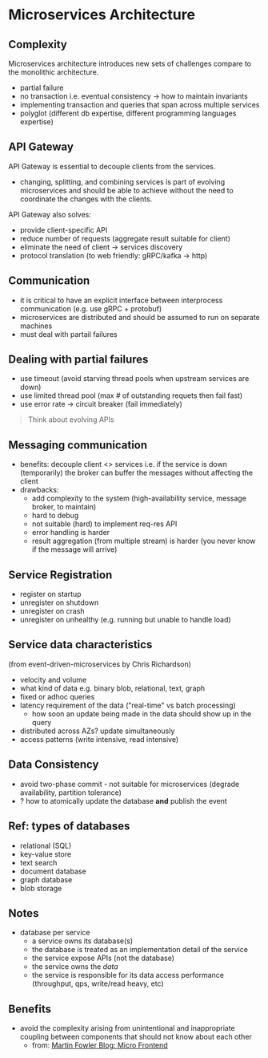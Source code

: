 # Microservices Architecture

## Complexity
Microservices architecture introduces new sets of challenges compare to the monolithic architecture.
- partial failure
- no transaction i.e. eventual consistency -> how to maintain invariants
- implementing transaction and queries that span across multiple services
- polyglot (different db expertise, different programming languages expertise)

## API Gateway
API Gateway is essential to decouple clients from the services.
- changing, splitting, and combining services is part of evolving microservices and should be able to achieve without the need to coordinate the changes with the clients.

API Gateway also solves:
- provide client-specific API
- reduce number of requests (aggregate result suitable for client)
- eliminate the need of client -> services discovery
- protocol translation (to web friendly: gRPC/kafka -> http)

## Communication
- it is critical to have an explicit interface between interprocess communication (e.g. use gRPC + protobuf)
- microservices are distributed and should be assumed to run on separate machines
- must deal with partail failures

## Dealing with partial failures
- use timeout (avoid starving thread pools when upstream services are down)
- use limited thread pool (max # of outstanding requets then fail fast)
- use error rate -> circuit breaker (fail immediately)

> Think about evolving APIs

## Messaging communication
- benefits: decouple client <> services i.e. if the service is down (temporarily) the broker can buffer the messages without affecting the client
- drawbacks:
  - add complexity to the system (high-availability service, message broker, to maintain)
  - hard to debug
  - not suitable (hard) to implement req-res API
  - error handling is harder
  - result aggregation (from multiple stream) is harder (you never know if the message will arrive)
  
## Service Registration
- register on startup
- unregister on shutdown
- unregister on crash
- unregister on unhealthy (e.g. running but unable to handle load)

## Service data characteristics
(from event-driven-microservices by Chris Richardson)
- velocity and volume
- what kind of data e.g. binary blob, relational, text, graph
- fixed or adhoc queries
- latency requirement of the data ("real-time" vs batch processing)
  - how soon an update being made in the data should show up in the query
- distributed across AZs? update simultaneously
- access patterns (write intensive, read intensive)

## Data Consistency
- avoid two-phase commit - not suitable for microservices (degrade availability, partition tolerance)
- ? how to atomically update the database **and** publish the event

## Ref: types of databases
- relational (SQL)
- key-value store
- text search
- document database
- graph database
- blob storage

## Notes
- database per service
  - a service owns its database(s)
  - the database is treated as an implementation detail of the service
  - the service expose APIs (not the database)
  - the service owns the _data_
  - the service is responsible for its data access performance (throughput, qps, write/read heavy, etc)

## Benefits
- avoid the complexity arising from unintentional and inappropriate coupling between components that should not know about each other
  - from: [Martin Fowler Blog: Micro Frontend](https://martinfowler.com/articles/micro-frontends.html)
